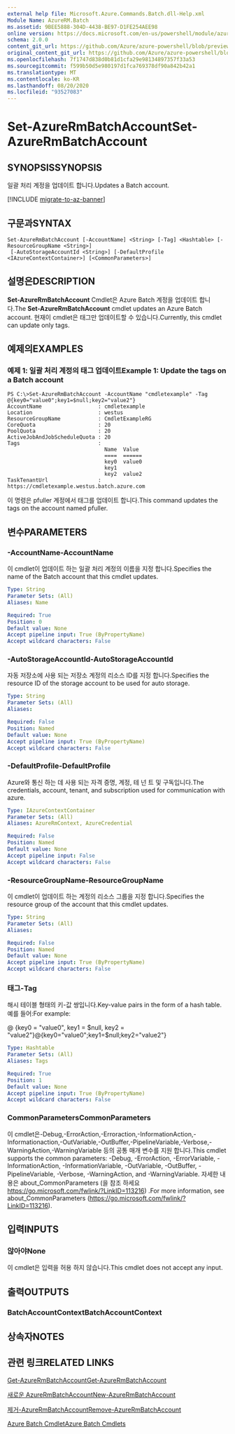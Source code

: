 ```yaml
---
external help file: Microsoft.Azure.Commands.Batch.dll-Help.xml
Module Name: AzureRM.Batch
ms.assetid: 9BEE5888-304D-4438-BE97-D1FE254AEE98
online version: https://docs.microsoft.com/en-us/powershell/module/azurerm.batch/set-azurermbatchaccount
schema: 2.0.0
content_git_url: https://github.com/Azure/azure-powershell/blob/preview/src/ResourceManager/AzureBatch/Commands.Batch/help/Set-AzureRmBatchAccount.md
original_content_git_url: https://github.com/Azure/azure-powershell/blob/preview/src/ResourceManager/AzureBatch/Commands.Batch/help/Set-AzureRmBatchAccount.md
ms.openlocfilehash: 7f1747d838d0b81d1cfa29e98134897357f33a53
ms.sourcegitcommit: f599b50d5e980197d1fca769378df90a842b42a1
ms.translationtype: MT
ms.contentlocale: ko-KR
ms.lasthandoff: 08/20/2020
ms.locfileid: "93527083"
---
```

# <span data-ttu-id="a5209-101">Set-AzureRmBatchAccount</span><span class="sxs-lookup"><span data-stu-id="a5209-101">Set-AzureRmBatchAccount</span></span>

## <span data-ttu-id="a5209-102">SYNOPSIS</span><span class="sxs-lookup"><span data-stu-id="a5209-102">SYNOPSIS</span></span>
<span data-ttu-id="a5209-103">일괄 처리 계정을 업데이트 합니다.</span><span class="sxs-lookup"><span data-stu-id="a5209-103">Updates a Batch account.</span></span>

[!INCLUDE [migrate-to-az-banner](../../includes/migrate-to-az-banner.md)]

## <span data-ttu-id="a5209-104">구문과</span><span class="sxs-lookup"><span data-stu-id="a5209-104">SYNTAX</span></span>

```
Set-AzureRmBatchAccount [-AccountName] <String> [-Tag] <Hashtable> [-ResourceGroupName <String>]
 [-AutoStorageAccountId <String>] [-DefaultProfile <IAzureContextContainer>] [<CommonParameters>]
```

## <span data-ttu-id="a5209-105">설명은</span><span class="sxs-lookup"><span data-stu-id="a5209-105">DESCRIPTION</span></span>
<span data-ttu-id="a5209-106">**Set-AzureRmBatchAccount** Cmdlet은 Azure Batch 계정을 업데이트 합니다.</span><span class="sxs-lookup"><span data-stu-id="a5209-106">The **Set-AzureRmBatchAccount** cmdlet updates an Azure Batch account.</span></span>
<span data-ttu-id="a5209-107">현재이 cmdlet은 태그만 업데이트할 수 있습니다.</span><span class="sxs-lookup"><span data-stu-id="a5209-107">Currently, this cmdlet can update only tags.</span></span>

## <span data-ttu-id="a5209-108">예제의</span><span class="sxs-lookup"><span data-stu-id="a5209-108">EXAMPLES</span></span>

### <span data-ttu-id="a5209-109">예제 1: 일괄 처리 계정의 태그 업데이트</span><span class="sxs-lookup"><span data-stu-id="a5209-109">Example 1: Update the tags on a Batch account</span></span>
```
PS C:\>Set-AzureRmBatchAccount -AccountName "cmdletexample" -Tag @{key0="value0";key1=$null;key2="value2"}
AccountName                  : cmdletexample
Location                     : westus
ResourceGroupName            : CmdletExampleRG
CoreQuota                    : 20
PoolQuota                    : 20
ActiveJobAndJobScheduleQuota : 20
Tags                         :
                               Name  Value
                               ====  ======
                               key0  value0
                               key1
                               key2  value2
TaskTenantUrl                : https://cmdletexample.westus.batch.azure.com
```

<span data-ttu-id="a5209-110">이 명령은 pfuller 계정에서 태그를 업데이트 합니다.</span><span class="sxs-lookup"><span data-stu-id="a5209-110">This command updates the tags on the account named pfuller.</span></span>

## <span data-ttu-id="a5209-111">변수</span><span class="sxs-lookup"><span data-stu-id="a5209-111">PARAMETERS</span></span>

### <span data-ttu-id="a5209-112">-AccountName</span><span class="sxs-lookup"><span data-stu-id="a5209-112">-AccountName</span></span>
<span data-ttu-id="a5209-113">이 cmdlet이 업데이트 하는 일괄 처리 계정의 이름을 지정 합니다.</span><span class="sxs-lookup"><span data-stu-id="a5209-113">Specifies the name of the Batch account that this cmdlet updates.</span></span>

```yaml
Type: String
Parameter Sets: (All)
Aliases: Name

Required: True
Position: 0
Default value: None
Accept pipeline input: True (ByPropertyName)
Accept wildcard characters: False
```

### <span data-ttu-id="a5209-114">-AutoStorageAccountId</span><span class="sxs-lookup"><span data-stu-id="a5209-114">-AutoStorageAccountId</span></span>
<span data-ttu-id="a5209-115">자동 저장소에 사용 되는 저장소 계정의 리소스 ID를 지정 합니다.</span><span class="sxs-lookup"><span data-stu-id="a5209-115">Specifies the resource ID of the storage account to be used for auto storage.</span></span>

```yaml
Type: String
Parameter Sets: (All)
Aliases: 

Required: False
Position: Named
Default value: None
Accept pipeline input: True (ByPropertyName)
Accept wildcard characters: False
```

### <span data-ttu-id="a5209-116">-DefaultProfile</span><span class="sxs-lookup"><span data-stu-id="a5209-116">-DefaultProfile</span></span>
<span data-ttu-id="a5209-117">Azure와 통신 하는 데 사용 되는 자격 증명, 계정, 테 넌 트 및 구독입니다.</span><span class="sxs-lookup"><span data-stu-id="a5209-117">The credentials, account, tenant, and subscription used for communication with azure.</span></span>

```yaml
Type: IAzureContextContainer
Parameter Sets: (All)
Aliases: AzureRmContext, AzureCredential

Required: False
Position: Named
Default value: None
Accept pipeline input: False
Accept wildcard characters: False
```

### <span data-ttu-id="a5209-118">-ResourceGroupName</span><span class="sxs-lookup"><span data-stu-id="a5209-118">-ResourceGroupName</span></span>
<span data-ttu-id="a5209-119">이 cmdlet이 업데이트 하는 계정의 리소스 그룹을 지정 합니다.</span><span class="sxs-lookup"><span data-stu-id="a5209-119">Specifies the resource group of the account that this cmdlet updates.</span></span>

```yaml
Type: String
Parameter Sets: (All)
Aliases: 

Required: False
Position: Named
Default value: None
Accept pipeline input: True (ByPropertyName)
Accept wildcard characters: False
```

### <span data-ttu-id="a5209-120">태그</span><span class="sxs-lookup"><span data-stu-id="a5209-120">-Tag</span></span>
<span data-ttu-id="a5209-121">해시 테이블 형태의 키-값 쌍입니다.</span><span class="sxs-lookup"><span data-stu-id="a5209-121">Key-value pairs in the form of a hash table.</span></span> <span data-ttu-id="a5209-122">예를 들어:</span><span class="sxs-lookup"><span data-stu-id="a5209-122">For example:</span></span>

<span data-ttu-id="a5209-123">@ {key0 = "value0", key1 = $null, key2 = "value2"}</span><span class="sxs-lookup"><span data-stu-id="a5209-123">@{key0="value0";key1=$null;key2="value2"}</span></span>

```yaml
Type: Hashtable
Parameter Sets: (All)
Aliases: Tags

Required: True
Position: 1
Default value: None
Accept pipeline input: True (ByPropertyName)
Accept wildcard characters: False
```

### <span data-ttu-id="a5209-124">CommonParameters</span><span class="sxs-lookup"><span data-stu-id="a5209-124">CommonParameters</span></span>
<span data-ttu-id="a5209-125">이 cmdlet은-Debug,-ErrorAction,-Erroraction,-InformationAction,-Informationaction,-OutVariable,-OutBuffer,-PipelineVariable,-Verbose,-WarningAction,-WarningVariable 등의 공통 매개 변수를 지원 합니다.</span><span class="sxs-lookup"><span data-stu-id="a5209-125">This cmdlet supports the common parameters: -Debug, -ErrorAction, -ErrorVariable, -InformationAction, -InformationVariable, -OutVariable, -OutBuffer, -PipelineVariable, -Verbose, -WarningAction, and -WarningVariable.</span></span> <span data-ttu-id="a5209-126">자세한 내용은 about_CommonParameters (을 참조 하세요 https://go.microsoft.com/fwlink/?LinkID=113216) .</span><span class="sxs-lookup"><span data-stu-id="a5209-126">For more information, see about_CommonParameters (https://go.microsoft.com/fwlink/?LinkID=113216).</span></span>

## <span data-ttu-id="a5209-127">입력</span><span class="sxs-lookup"><span data-stu-id="a5209-127">INPUTS</span></span>

### <span data-ttu-id="a5209-128">않아야</span><span class="sxs-lookup"><span data-stu-id="a5209-128">None</span></span>
<span data-ttu-id="a5209-129">이 cmdlet은 입력을 허용 하지 않습니다.</span><span class="sxs-lookup"><span data-stu-id="a5209-129">This cmdlet does not accept any input.</span></span>

## <span data-ttu-id="a5209-130">출력</span><span class="sxs-lookup"><span data-stu-id="a5209-130">OUTPUTS</span></span>

### <span data-ttu-id="a5209-131">BatchAccountContext</span><span class="sxs-lookup"><span data-stu-id="a5209-131">BatchAccountContext</span></span>

## <span data-ttu-id="a5209-132">상속자</span><span class="sxs-lookup"><span data-stu-id="a5209-132">NOTES</span></span>

## <span data-ttu-id="a5209-133">관련 링크</span><span class="sxs-lookup"><span data-stu-id="a5209-133">RELATED LINKS</span></span>

[<span data-ttu-id="a5209-134">Get-AzureRmBatchAccount</span><span class="sxs-lookup"><span data-stu-id="a5209-134">Get-AzureRmBatchAccount</span></span>](./Get-AzureRmBatchAccount.md)

[<span data-ttu-id="a5209-135">새로운 AzureRmBatchAccount</span><span class="sxs-lookup"><span data-stu-id="a5209-135">New-AzureRmBatchAccount</span></span>](./New-AzureRmBatchAccount.md)

[<span data-ttu-id="a5209-136">제거-AzureRmBatchAccount</span><span class="sxs-lookup"><span data-stu-id="a5209-136">Remove-AzureRmBatchAccount</span></span>](./Remove-AzureRmBatchAccount.md)

[<span data-ttu-id="a5209-137">Azure Batch Cmdlet</span><span class="sxs-lookup"><span data-stu-id="a5209-137">Azure Batch Cmdlets</span></span>](./AzureRM.Batch.md)
